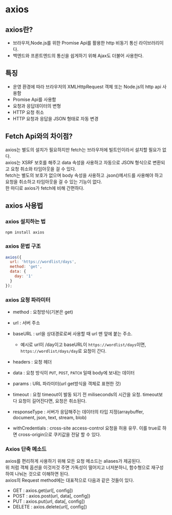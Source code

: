 # axios   
## axios란?
- 브라우저,Node.js를 위한 Promise Api를 활용한 http 비동기 통신 라이브러리이다.
- 백엔드와 프론트엔드의 통신을 쉽게하기 위해 Ajax도 더불어 사용한다.

## 특징
- 운영 환경에 따라 브라우저의 XMLHttpRequest 객체 또는 Node.js의 http api 사용함
- Promise Api를 사용함
- 요청과 응답데이터의 변형
- HTTP 요청 취소
- HTTP 요청과 응답을 JSON 형태로 자동 변경

## Fetch Api와의 차이점?
axios는 별도의 설치가 필요하지만 fetch는 브라우저에 빌트인이라서 설치할 필요가 없다.   
axios는 XSRF 보호를 해주고 data 속성을 사용하고 자동으로 JSON 형식으로 변환되고 요청 취소와 타임아웃을 걸 수 있다.   
fetch는 별도의 보호가 없으며 body 속성을 사용하고 .json()메서드를 사용해야 하고 요청을 취소하고 타임아웃을 걸 수 있는 기능이 없다.   
한 마디로 axios가 fetch에 비해 간편하다.

## axios 사용법
### axios 설치하는 법
```
npm install axios
```

### axios 문법 구조
```javascript
axios({
  url: 'https://wordlist/days', 
  method: 'get',
  data: { 
    day: '1'
  }
});
```
### axios 요청 파라미터   
- method : 요청방식(기본은 get)   
- url : 서버 주소
- baseURL : url을 상대경로로써 사용할 때 url 맨 앞에 붙는 주소.

    - 예시로 url이 /day이고 baseURL이 `https://wordlist/days`이면, `https://wordlist/days/day`로 요청이 간다.

- headers : 요청 헤더   
- data : 요청 방식이 `PUT`, `POST`, `PATCH` 일때 body에 보내는 데이터   
- params : URL 파라미터(url get방식을 객체로 표현한 것)   
- timeout : 요청 timeout이 발동 되기 전 miliseconds의 시간을 요청. timeout보다 요청이 길어진다면, 요청은 취소된다.
- responseType : 서버가 응답해주는 데이터의 타입 지정(arraybuffer, document, json, text, stream, blob)
- withCredentials : cross-site access-control 요청을 허용 유무. 이를 true로 하면 cross-origin으로 쿠키값을 전달 할 수 있다.

### Axios 단축 메소드

axios를 편리하게 사용하기 위해 모든 요청 메소드는 aliases가 제공된다.    
위 처럼 객체 옵션을 이것저것 주면 가독성이 떨어지고 너저분하니, 함수형으로 재구성하여 나눠논 것으로 이해하면 된다.    
axios의 Request method에는 대표적으로 다음과 같은 것들이 있다.

- GET : axios.get(url[, config])
- POST : axios.post(url, data[, config])
- PUT : axios.put(url, data[, config])
- DELETE : axios.delete(url[, config])